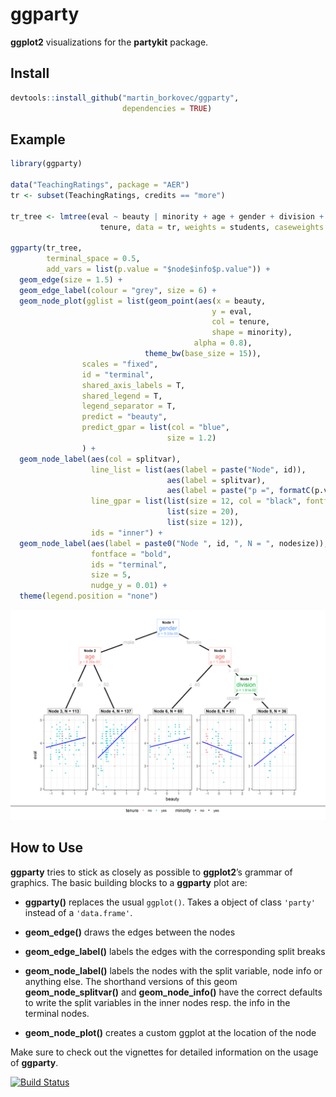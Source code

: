 ggparty
================

**ggplot2** visualizations for the **partykit** package.

## Install

``` r
devtools::install_github("martin_borkovec/ggparty", 
                         dependencies = TRUE)
```

## Example

``` r
library(ggparty)

data("TeachingRatings", package = "AER")
tr <- subset(TeachingRatings, credits == "more")

tr_tree <- lmtree(eval ~ beauty | minority + age + gender + division + native +
                    tenure, data = tr, weights = students, caseweights = FALSE)

ggparty(tr_tree,
        terminal_space = 0.5,
        add_vars = list(p.value = "$node$info$p.value")) +
  geom_edge(size = 1.5) +
  geom_edge_label(colour = "grey", size = 6) +
  geom_node_plot(gglist = list(geom_point(aes(x = beauty,
                                             y = eval,
                                             col = tenure,
                                             shape = minority),
                                         alpha = 0.8),
                              theme_bw(base_size = 15)),
                scales = "fixed",
                id = "terminal",
                shared_axis_labels = T,
                shared_legend = T,
                legend_separator = T,
                predict = "beauty",
                predict_gpar = list(col = "blue",
                                   size = 1.2)
                ) +
  geom_node_label(aes(col = splitvar),
                  line_list = list(aes(label = paste("Node", id)),
                                   aes(label = splitvar),
                                   aes(label = paste("p =", formatC(p.value, format = "e", digits = 2)))),
                  line_gpar = list(list(size = 12, col = "black", fontface = "bold"),
                                   list(size = 20),
                                   list(size = 12)),
                  ids = "inner") +
  geom_node_label(aes(label = paste0("Node ", id, ", N = ", nodesize)),
                  fontface = "bold",
                  ids = "terminal",
                  size = 5, 
                  nudge_y = 0.01) +
  theme(legend.position = "none")
```

![](man/figures/README-unnamed-chunk-2-1.png)<!-- -->

## How to Use

**ggparty** tries to stick as closely as possible to **ggplot2**’s
grammar of graphics. The basic building blocks to a **ggparty** plot
are:

  - **ggparty()** replaces the usual `ggplot()`. Takes a object of class
    `'party'` instead of a `'data.frame'`.

  - **geom\_edge()** draws the edges between the nodes

  - **geom\_edge\_label()** labels the edges with the corresponding
    split breaks

  - **geom\_node\_label()** labels the nodes with the split variable,
    node info or anything else. The shorthand versions of this geom
    **geom\_node\_splitvar()** and **geom\_node\_info()** have the
    correct defaults to write the split variables in the inner nodes
    resp. the info in the terminal nodes.

  - **geom\_node\_plot()** creates a custom ggplot at the location of
    the node

Make sure to check out the vignettes for detailed information on the
usage of **ggparty**.

[![Build
Status](https://travis-ci.org/martin-borkovec/ggparty.svg?branch=master)](https://travis-ci.org/martin-borkovec/ggparty)
